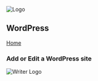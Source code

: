 ![Logo](../media/png/greybeard_header.png)  
## WordPress
[Home](../../README.md) 

### Add or Edit a WordPress site 

![Writer Logo](../media/svg/writers/punk.svg)
